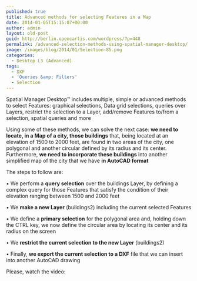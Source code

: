 ```yaml
---
published: true
title: Advanced methods for selecting Features in a Map
date: 2014-01-05T15:15:07+00:00
author: admin
layout: old-post
guid: http://berlin.opencartis.com/wordpress/?p=448
permalink: /advanced-selection-methods-using-spatial-manager-desktop/
image: /images/blog/2014/01/Selection-85.png
categories:
  - Desktop L3 (Advanced)
tags:
  - DXF
  - 'Queries &amp; Filters'
  - Selection
---
```

Spatial Manager Desktop™ includes multiple, simple or advanced methods to select Features: graphical selections, Data grid selections, queries over Layers, restrict the selection to a Layer, add/remove Features to/from a selection, spatial queries and more<!--more-->

Using some of these methods, we can solve the next case: **we need to locate, in a Map of a city, those buildings** that, being located at an elevation of 1500 to 2000 feet, are found in two areas of the city, one polygonal and another circular defined by its radius and its center. Furthermore, **we need to incorporate these buildings** into another simplified map of the city that we have **in AutoCAD format**

The steps to follow are:

• We perform a **query selection** over the buildings Layer, by defining a complex query for those Features that satisfy the condition of their elevation ranging between 1500 and 2000 feet
  
• We **make a new Layer** (buildings2) including the current selected Features
  
• We define a **primary selection** for the polygonal area and, holding down the CTRL key, we now define the circular area by locating its center and its radius on the screen
  
• We **restrict the current selection to the new Layer** (buildings2)
  
• Finally, **we export the current selection to a DXF** file that we can insert into another AutoCAD drawing

Please, watch the video:

<center>
  <br />
</center>